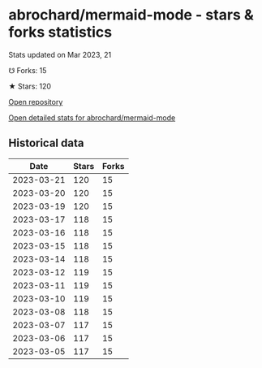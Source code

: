 # abrochard/mermaid-mode - stars & forks statistics

Stats updated on Mar 2023, 21

☋ Forks: 15

★ Stars: 120

[Open repository](https://github.com/abrochard/mermaid-mode)

[Open detailed stats for abrochard/mermaid-mode](https://reviewgithub.com/rep/abrochard/mermaid-mode)

## Historical data
| Date | Stars | Forks |
|------|-------|-------|
| 2023-03-21 | 120 | 15 | 
| 2023-03-20 | 120 | 15 | 
| 2023-03-19 | 120 | 15 | 
| 2023-03-17 | 118 | 15 | 
| 2023-03-16 | 118 | 15 | 
| 2023-03-15 | 118 | 15 | 
| 2023-03-14 | 118 | 15 | 
| 2023-03-12 | 119 | 15 | 
| 2023-03-11 | 119 | 15 | 
| 2023-03-10 | 119 | 15 | 
| 2023-03-08 | 118 | 15 | 
| 2023-03-07 | 117 | 15 | 
| 2023-03-06 | 117 | 15 | 
| 2023-03-05 | 117 | 15 | 

